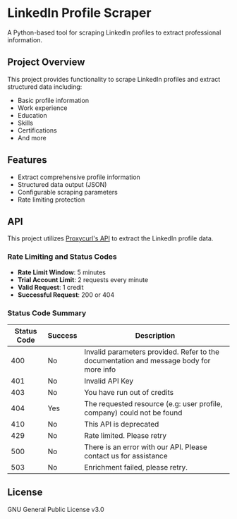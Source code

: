 # LinkedIn Profile Scraper

A Python-based tool for scraping LinkedIn profiles to extract professional information.

## Project Overview

This project provides functionality to scrape LinkedIn profiles and extract structured data including:
- Basic profile information
- Work experience
- Education
- Skills
- Certifications
- And more

## Features

- Extract comprehensive profile information
- Structured data output (JSON)
- Configurable scraping parameters
- Rate limiting protection

## API

This project utilizes [Proxycurl's API](https://nubela.co/proxycurl/docs#people-api-person-profile-endpoint) to extract the LinkedIn profile data.


### Rate Limiting and Status Codes

- **Rate Limit Window**: 5 minutes
- **Trial Account Limit**: 2 requests every minute
- **Valid Request**: 1 credit
- **Successful Request**: 200 or 404

### Status Code Summary

| Status Code | Success | Description                                           |
|-------------|---------|-------------------------------------------------------|
| 400         | No      | Invalid parameters provided. Refer to the documentation and message body for more info |
| 401         | No      | Invalid API Key                                      |
| 403         | No      | You have run out of credits                          |
| 404         | Yes     | The requested resource (e.g: user profile, company) could not be found |
| 410         | No      | This API is deprecated                                |
| 429         | No      | Rate limited. Please retry                            |
| 500         | No      | There is an error with our API. Please contact us for assistance |
| 503         | No      | Enrichment failed, please retry.                     |

## License

GNU General Public License v3.0
